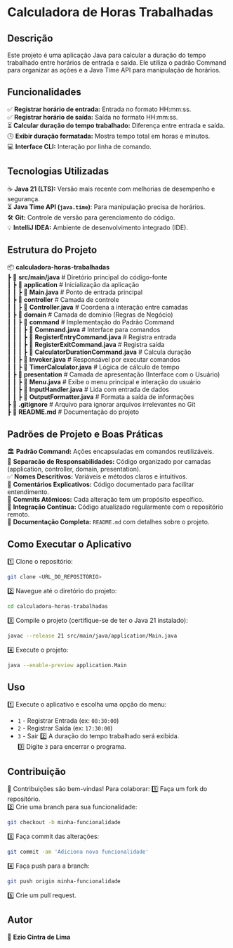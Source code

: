 # Calculadora de Horas Trabalhadas

## Descrição

Este projeto é uma aplicação Java para calcular a duração do tempo trabalhado entre horários de entrada e saída. Ele utiliza o padrão Command para organizar as ações e a Java Time API para manipulação de horários.

## Funcionalidades

✅ **Registrar horário de entrada:** Entrada no formato HH:mm:ss.  
✅ **Registrar horário de saída:** Saída no formato HH:mm:ss.  
⏳ **Calcular duração do tempo trabalhado:** Diferença entre entrada e saída.  
🕒 **Exibir duração formatada:** Mostra tempo total em horas e minutos.  
💻 **Interface CLI:** Interação por linha de comando.

## Tecnologias Utilizadas

☕ **Java 21 (LTS):** Versão mais recente com melhorias de desempenho e segurança.  
⏳ **Java Time API (`java.time`)**: Para manipulação precisa de horários.  
🛠 **Git:** Controle de versão para gerenciamento do código.  
💡 **IntelliJ IDEA:** Ambiente de desenvolvimento integrado (IDE).  

## Estrutura do Projeto

📦 **calculadora-horas-trabalhadas**  
 ┣ 📂 **src/main/java**               # Diretório principal do código-fonte  
 ┃ ┣ 📂 **application**                # Inicialização da aplicação  
 ┃ ┃ ┣ 📜 **Main.java**                # Ponto de entrada principal  
 ┃ ┣ 📂 **controller**                 # Camada de controle  
 ┃ ┃ ┣ 📜 **Controller.java**          # Coordena a interação entre camadas  
 ┃ ┣ 📂 **domain**                     # Camada de domínio (Regras de Negócio)  
 ┃ ┃ ┣ 📂 **command**                   # Implementação do Padrão Command  
 ┃ ┃ ┃ ┣ 📜 **Command.java**            # Interface para comandos  
 ┃ ┃ ┃ ┣ 📜 **RegisterEntryCommand.java**  # Registra entrada  
 ┃ ┃ ┃ ┣ 📜 **RegisterExitCommand.java**   # Registra saída  
 ┃ ┃ ┃ ┣ 📜 **CalculatorDurationCommand.java**  # Calcula duração  
 ┃ ┃ ┣ 📜 **Invoker.java**               # Responsável por executar comandos  
 ┃ ┃ ┣ 📜 **TimerCalculator.java**       # Lógica de cálculo de tempo  
 ┃ ┣ 📂 **presentation**                # Camada de apresentação (Interface com o Usuário)  
 ┃ ┃ ┣ 📜 **Menu.java**                 # Exibe o menu principal e interação do usuário  
 ┃ ┃ ┣ 📜 **InputHandler.java**         # Lida com entrada de dados  
 ┃ ┃ ┣ 📜 **OutputFormatter.java**      # Formata a saída de informações  
 ┣ 📜 **.gitignore**                   # Arquivo para ignorar arquivos irrelevantes no Git  
 ┣ 📜 **README.md**                    # Documentação do projeto  

## Padrões de Projeto e Boas Práticas

🏛 **Padrão Command:** Ações encapsuladas em comandos reutilizáveis.  
📌 **Separacão de Responsabilidades:** Código organizado por camadas (application, controller, domain, presentation).  
✅ **Nomes Descritivos:** Variáveis e métodos claros e intuitivos.  
💬 **Comentários Explicativos:** Código documentado para facilitar entendimento.  
📖 **Commits Atômicos:** Cada alteração tem um propósito específico.  
🔀 **Integração Contínua:** Código atualizado regularmente com o repositório remoto.  
📃 **Documentação Completa:** `README.md` com detalhes sobre o projeto.  

## Como Executar o Aplicativo

1️⃣ Clone o repositório:  
   ```bash
   git clone <URL_DO_REPOSITÓRIO>
   ```
2️⃣ Navegue até o diretório do projeto:  
   ```bash
   cd calculadora-horas-trabalhadas
   ```
3️⃣ Compile o projeto (certifique-se de ter o Java 21 instalado):  
   ```bash
   javac --release 21 src/main/java/application/Main.java
   ```
4️⃣ Execute o projeto:  
   ```bash
   java --enable-preview application.Main
   ```

## Uso

1️⃣ Execute o aplicativo e escolha uma opção do menu:
   * `1` - Registrar Entrada (ex: `08:30:00`)
   * `2` - Registrar Saída (ex: `17:30:00`)
   * `3` - Sair
2️⃣ A duração do tempo trabalhado será exibida.  
3️⃣ Digite `3` para encerrar o programa.

## Contribuição

🚀 Contribuições são bem-vindas! Para colaborar:
1️⃣ Faça um fork do repositório.  
2️⃣ Crie uma branch para sua funcionalidade:  
   ```bash
   git checkout -b minha-funcionalidade
   ```
3️⃣ Faça commit das alterações:  
   ```bash
   git commit -am 'Adiciona nova funcionalidade'
   ```
4️⃣ Faça push para a branch:  
   ```bash
   git push origin minha-funcionalidade
   ```
5️⃣ Crie um pull request.  


## Autor

👤 **Ezio Cintra de Lima**


